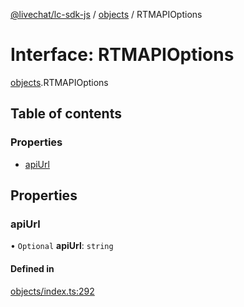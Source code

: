 [@livechat/lc-sdk-js](../README.md) / [objects](../modules/objects.md) / RTMAPIOptions

# Interface: RTMAPIOptions

[objects](../modules/objects.md).RTMAPIOptions

## Table of contents

### Properties

- [apiUrl](objects.RTMAPIOptions.md#apiurl)

## Properties

### apiUrl

• `Optional` **apiUrl**: `string`

#### Defined in

[objects/index.ts:292](https://github.com/livechat/lc-sdk-js/blob/a3fdde0/src/objects/index.ts#L292)
